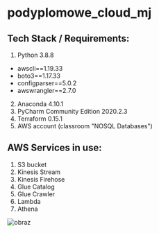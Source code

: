 # podyplomowe_cloud_mj

## Tech Stack / Requirements:
1. Python 3.8.8
- awscli==1.19.33
- boto3==1.17.33
- configparser==5.0.2
- awswrangler==2.7.0

2. Anaconda 4.10.1
3. PyCharm Community Edition 2020.2.3
4. Terraform 0.15.1
5. AWS account (classroom "NOSQL Databases")

## AWS Services in use:
1. S3 bucket
2. Kinesis Stream
3. Kinesis Firehose
4. Glue Catalog
5. Glue Crawler
6. Lambda
7. Athena

![obraz](https://user-images.githubusercontent.com/58702289/118319013-743e5d80-b4fa-11eb-89ca-da18c6241fe4.png)


